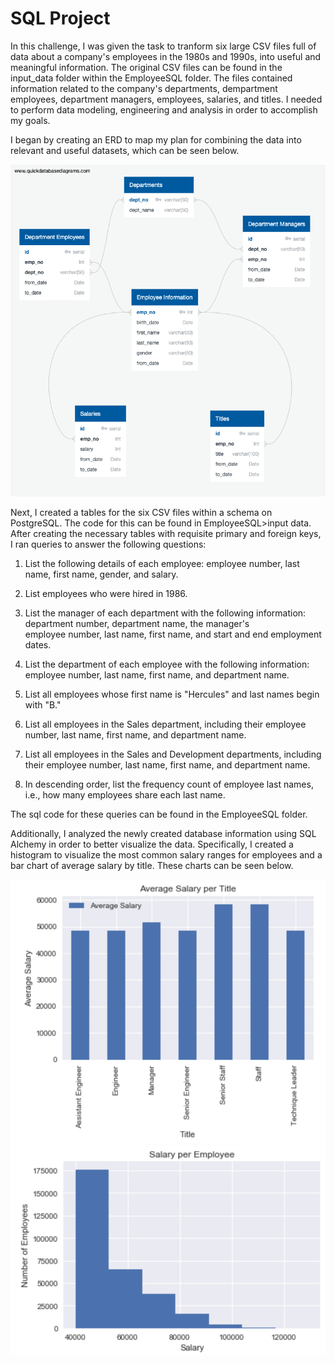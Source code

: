 # SQL Project

In this challenge, I was given the task to tranform six large CSV files full of data about a company's employees in the 1980s and 1990s, into useful and meaningful information. The original CSV files can be found in the input_data folder within the EmployeeSQL folder. The files contained information related to the company's departments, dempartment employees, department managers, employees, salaries, and titles. I needed to perform data modeling, engineering and analysis in order to accomplish my goals.

I began by creating an ERD to map my plan for combining the data into relevant and useful datasets, which can be seen below.

![ERD](Table_DBD_export.png)

Next, I created a tables for the six CSV files within a schema on PostgreSQL. The code for this can be found in EmployeeSQL>input data. After creating the necessary tables with requisite primary and foreign keys, I ran queries to answer the following questions: 

  1. List the following details of each employee: employee number, last name, first name, gender, and salary.

  2. List employees who were hired in 1986.

  3. List the manager of each department with the following information: department number, department name, the manager's   
     employee number, last name, first name, and start and end employment dates.

  4. List the department of each employee with the following information: employee number, last name, first name, and
     department name.

  5. List all employees whose first name is "Hercules" and last names begin with "B."

  6. List all employees in the Sales department, including their employee number, last name, first name, and department name.

  7. List all employees in the Sales and Development departments, including their employee number, last name, first name, and
     department name.

  8. In descending order, list the frequency count of employee last names, i.e., how many employees share each last name.

The sql code for these queries can be found in the EmployeeSQL folder.

Additionally, I analyzed the newly created database information using SQL Alchemy in order to better visualize the data. Specifically, I created a histogram to visualize the most common salary ranges for employees and a bar chart of average salary by title. These charts can be seen below.

![histogram](SQLAlchemy_Analysis/AvgSalaryperTitle.png)
![bar](SQLAlchemy_Analysis/SalaryperEmployee.png)
